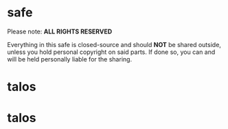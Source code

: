 # safe

Please note: **ALL RIGHTS RESERVED**

Everything in this safe is closed-source and should **NOT** be shared outside, unless you hold personal copyright on said parts.
If done so, you can and will be held personally liable for the sharing.
# talos
# talos
